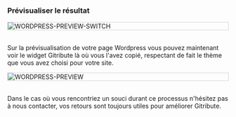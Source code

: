 ### Prévisualiser le résultat

<div style="border: thin solid lightgrey;">
  <img
    alt="WORDPRESS-PREVIEW-SWITCH"
    src="https://raw.githubusercontent.com/multi-coop/gitribute-documentation-content/main/images/wordpress/wordpress-preview-help.png"
    />
</div>
<br>

Sur la prévisualisation de votre page Wordpress vous pouvez maintenant voir le widget Gitribute là où vous l'avez copié, respectant de fait le thème que vous avez choisi pour votre site.

<div style="border: thin solid lightgrey;">
  <img
    alt="WORDPRESS-PREVIEW"
    src="https://raw.githubusercontent.com/multi-coop/gitribute-documentation-content/main/images/wordpress/wordpress-preview.png"
    />
</div>
<br>

Dans le cas où vous rencontriez un souci durant ce processus n'hésitez pas à nous contacter, vos retours sont toujours utiles pour améliorer Gitribute.
